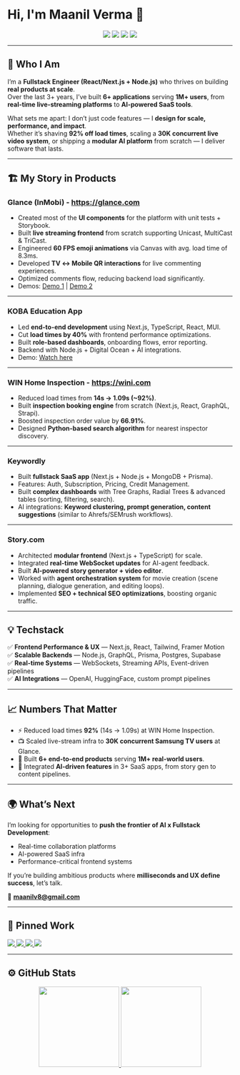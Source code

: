 # Hi, I'm Maanil Verma 👋  

<p align="center">
<a href="https://maanilverma.netlify.app"><img src="https://img.shields.io/badge/-Portfolio-3423A6?style=flat&logo=Google-Chrome&logoColor=white"/></a>
<a href="https://www.linkedin.com/in/maanilverma"><img src="https://img.shields.io/badge/-Maanil%20Verma-0077B5?style=flat&logo=Linkedin&logoColor=white"/></a>
<a href="mailto:maanilv8@gmail.com"><img src="https://img.shields.io/badge/-maanilv8@gmail.com-D14836?style=flat&logo=Gmail&logoColor=white"/></a>
<a href="https://twitter.com/MaanilV"><img src="https://img.shields.io/twitter/url?color=White&label=Maanil%20Vema&style=social&url=https%3A%2F%2Ftwitter.com%2FMaanilV"/></a>
</p>

---

## 🚀 Who I Am  

I’m a **Fullstack Engineer (React/Next.js + Node.js)** who thrives on building **real products at scale**.  
Over the last 3+ years, I’ve built **6+ applications** serving **1M+ users**, from **real-time live-streaming platforms** to **AI-powered SaaS tools**.  

What sets me apart: I don’t just code features — I **design for scale, performance, and impact**.  
Whether it’s shaving **92% off load times**, scaling a **30K concurrent live video system**, or shipping a **modular AI platform** from scratch — I deliver software that lasts.  

---

## 🏗️ My Story in Products  

### **Glance (InMobi) - https://glance.com**
- Created most of the **UI components** for the platform with unit tests + Storybook.  
- Built **live streaming frontend** from scratch supporting Unicast, MultiCast & TriCast.  
- Engineered **60 FPS emoji animations** via Canvas with avg. load time of 8.3ms.  
- Developed **TV ↔ Mobile QR interactions** for live commenting experiences.  
- Optimized comments flow, reducing backend load significantly.  
- Demos: [Demo 1](https://youtu.be/d0q26MpVHkY) | [Demo 2](https://youtu.be/gKAHQDCuabM)  

---

### **KOBA Education App**
- Led **end-to-end development** using Next.js, TypeScript, React, MUI.  
- Cut **load times by 40%** with frontend performance optimizations.  
- Built **role-based dashboards**, onboarding flows, error reporting.  
- Backend with Node.js + Digital Ocean + AI integrations.  
- Demo: [Watch here](https://youtu.be/s_IwDw_dPMU?si=WdSwfT_9nurAnX3d)  

---

### **WIN Home Inspection - https://wini.com**
- Reduced load times from **14s → 1.09s (~92%)**.  
- Built **inspection booking engine** from scratch (Next.js, React, GraphQL, Strapi).  
- Boosted inspection order value by **66.91%**.  
- Designed **Python-based search algorithm** for nearest inspector discovery.  

---

### **Keywordly**
- Built **fullstack SaaS app** (Next.js + Node.js + MongoDB + Prisma).  
- Features: Auth, Subscription, Pricing, Credit Management.  
- Built **complex dashboards** with Tree Graphs, Radial Trees & advanced tables (sorting, filtering, search).  
- AI integrations: **Keyword clustering, prompt generation, content suggestions** (similar to Ahrefs/SEMrush workflows).  

---

### **Story.com**
- Architected **modular frontend** (Next.js + TypeScript) for scale.  
- Integrated **real-time WebSocket updates** for AI-agent feedback.  
- Built **AI-powered story generator + video editor**.  
- Worked with **agent orchestration system** for movie creation (scene planning, dialogue generation, and editing loops).  
- Implemented **SEO + technical SEO optimizations**, boosting organic traffic.  

---

## 💡 Techstack  

✅ **Frontend Performance & UX** — Next.js, React, Tailwind, Framer Motion  
✅ **Scalable Backends** — Node.js, GraphQL, Prisma, Postgres, Supabase  
✅ **Real-time Systems** — WebSockets, Streaming APIs, Event-driven pipelines  
✅ **AI Integrations** — OpenAI, HuggingFace, custom prompt pipelines  

---

## 📈 Numbers That Matter  

- ⚡ Reduced load times **92%** (14s → 1.09s) at WIN Home Inspection.  
- 📺 Scaled live-stream infra to **30K concurrent Samsung TV users** at Glance.  
- 👥 Built **6+ end-to-end products** serving **1M+ real-world users**.  
- 🧠 Integrated **AI-driven features** in 3+ SaaS apps, from story gen to content pipelines.  

---

## 🌍 What’s Next  

I’m looking for opportunities to **push the frontier of AI x Fullstack Development**:  
- Real-time collaboration platforms  
- AI-powered SaaS infra  
- Performance-critical frontend systems  

If you’re building ambitious products where **milliseconds and UX define success**, let’s talk.  

📧 **maanilv8@gmail.com**  

---


## 📌 Pinned Work  

<a href="https://github.com/MaanilVerma/video-editor">
  <img src="https://github-readme-stats.vercel.app/api/pin/?username=MaanilVerma&repo=video-editor&theme=ambient_gradient" />
</a>
<a href="https://github.com/MaanilVerma/Random-Quote-Generator">
  <img src="https://github-readme-stats.vercel.app/api/pin/?username=MaanilVerma&repo=Random-Quote-Generator&theme=ambient_gradient" />
</a>
<a href="https://github.com/MaanilVerma/Model-Vault">
  <img src="https://github-readme-stats.vercel.app/api/pin/?username=MaanilVerma&repo=Model-Vault&theme=ambient_gradient" />
</a>
<a href="https://github.com/MaanilVerma/Pokedex">
  <img src="https://github-readme-stats.vercel.app/api/pin/?username=MaanilVerma&repo=Pokedex&theme=ambient_gradient" />
</a>  

---

## ⚙️ GitHub Stats  

<p align="center">
<a href="https://github.com/MaanilVerma">
  <img height="180em" src="https://github-readme-stats-eight-theta.vercel.app/api?username=MaanilVerma&show_icons=true&theme=dark&include_all_commits=true&count_private=true"/> 
  <img height="180em" src="https://github-readme-stats-eight-theta.vercel.app/api/top-langs/?username=MaanilVerma&layout=compact&langs_count=8&theme=dark"/>
</a>
</p>
